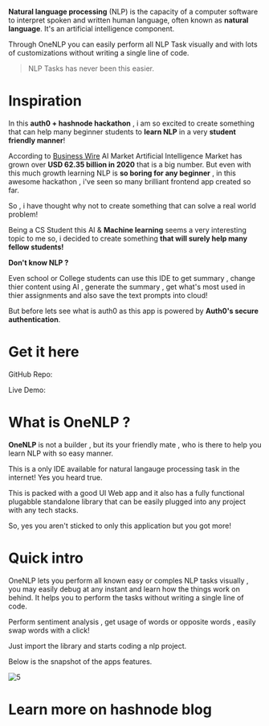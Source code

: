 **Natural language processing** (NLP) is the capacity of a computer software to interpret spoken and written human language, often known as **natural language**. It's an artificial intelligence component.

Through OneNLP you can easily perform all NLP Task visually and with lots of customizations without writing a single line of code.

> NLP Tasks has never been this easier.

# Inspiration

In this **auth0 + hashnode hackathon** , i am so excited to create something that can help many beginner students to **learn NLP** in a very **student friendly manner**!

According to [Business Wire](https://www.businesswire.com/) AI Market Artificial Intelligence Market has grown over **USD 62.35 billion in 2020** that is a big number. But even with this much growth learning NLP is **so boring for any beginner** , in this awesome hackathon , i've seen so many brilliant frontend app created so far.

So , i have thought why not to create something that can solve a real world problem!

Being a CS Student this AI & **Machine learning** seems a very interesting topic to me so, i decided to create something **that will surely help many fellow students!**

**Don't know NLP ?**

Even school or College students can use this IDE to get summary , change thier content using AI , generate the summary , get what's most used in thier assignments and also save the text prompts into cloud!


But before lets see what is auth0 as this app is powered by **Auth0's secure authentication**.

# Get it here

GitHub Repo: 

Live Demo: 

# What is OneNLP ?

**OneNLP** is not a builder , but its your friendly mate , who is there to help you learn NLP with so easy manner.

This is a only IDE available for natural langauge processing task in the internet! Yes you heard true.

This is packed with a good UI Web app and it also has a fully functional plugabble standalone library that can be easily plugged into any project with any tech stacks.

So, yes you aren't sticked to only this application but you got more!


# Quick intro

OneNLP lets you perform all known easy or comples NLP tasks visually , you may easily debug at any instant and learn how the things work on behind.
It helps you to perform the tasks without writing a single line of code.

Perform sentiment analysis , get usage of words or opposite words , easily swap words with a click!

Just import the library and starts coding a nlp project.

Below is the snapshot of the apps features.

![5](https://user-images.githubusercontent.com/64596494/131475806-4db490c4-df5e-4ee5-9f60-258f357a7d9f.PNG)



# Learn more on hashnode blog